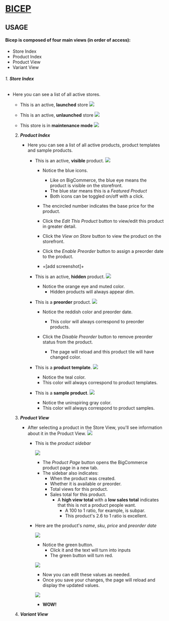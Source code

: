 # [BICEP](https://bicep.bumperapptive.com)

## USAGE
#### **Bicep** is composed of four main views (in order of access):

- Store Index
- Product Index
- Product View
- Variant View

###### 1. ***Store Index***
- Here you can see a list of all active stores.

    + This is an active, **launched** store
    ![](images/bicep-usage0.png)

    + This is an active, **unlaunched** store
    ![](images/bicep-usage1.png)

    + This store is in **maintenance mode**
    ![](images/bicep-usage2.png)

    2. ***Product Index***
        - Here you can see a list of all active products, product templates and sample products.

            + This is an active, **visible** product.
            ![](images/bicep-usage3.png)

                - Notice the blue icons.
                    + Like on BigCommerce, the blue eye means the product is visible on the storefront.
                    + The blue star means this is a *Featured Product*
                    + Both icons can be toggled on/off with a click.

                - The encircled number indicates the base price for the product.

                - Click the *Edit This Product* button to view/edit this product in greater detail.
                - Click the *View on Store* button to view the product on the storefront.

                - Click the *Enable Preorder* button to assign a preorder date to the product.
                - +[add screenshot]+

            + This is an active, **hidden** product.
            ![](images/bicep-usage4.png)

                - Notice the orange eye and muted color.
                    + Hidden products will always appear dim.

            + This is a **preorder** product.
            ![](images/bicep-usage5.png)

                - Notice the reddish color and preorder date.
                    + This color will always correspond to preorder products.

                - Click the *Disable Preorder* button to remove preorder status from the product.
                    + The page will reload and this product tile will have changed color.

            + This is a **product template**.
            ![](images/bicep-usage6.png)

                - Notice the teal color.
                - This color will always correspond to product templates.

            + This is a **sample product**.
            ![](images/bicep-usage7.png)

                - Notice the uninspiring gray color.
                - This color will always correspond to product samples.

    3. ***Product View***
        - After selecting a product in the Store View, you'll see information about it in the Product View.
        ![](images/bicep-usage8.png)

            + This is the *product sidebar*

                ![](images/bicep-usage9.png)
                - The *Product Page* button opens the BigCommerce product page in a new tab.
                - The sidebar also indicates:
                    + When the product was created.
                    + Whether it is available or preorder.
                    + Total views for this product.
                    + Sales total for this product.
                        - A **high view total** with a **low sales total** indicates that this is not a product people want.
                            + A 100 to 1 ratio, for example, is subpar.
                            + This product's 2.6 to 1 ratio is excellent.

            + Here are the product's *name*, *sku*, *price* and *preorder date*

                ![](images/bicep-usage10.png)
                - Notice the green button.
                    + Click it and the text will turn into inputs
                    + The green button will turn red.

                ![](images/bicep-usage11.png)
                - Now you can edit these values as needed.
                - Once you save your changes, the page will reload and display the updated values.

                ![](images/bicep-usage12.png)
                - **WOW!**

    4. ***Variant View***
